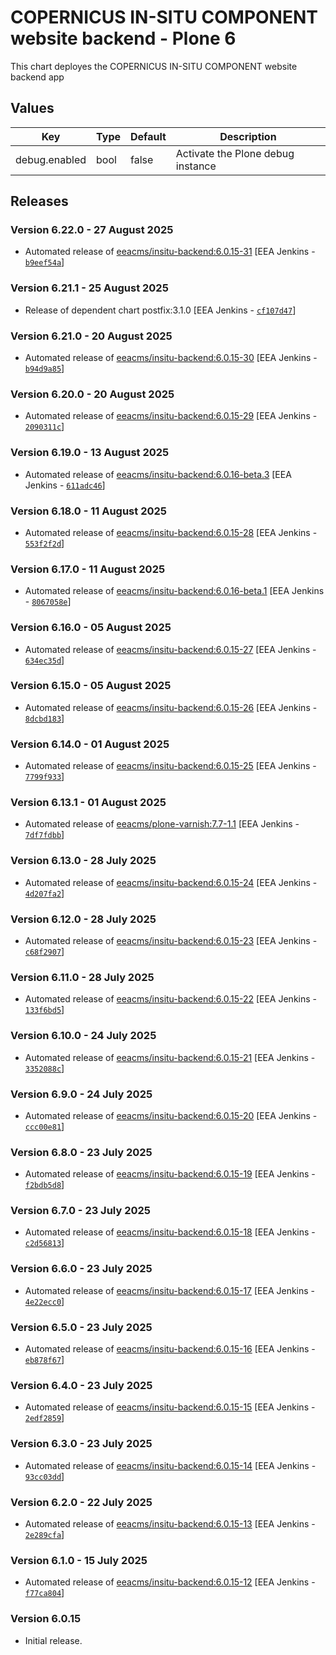 # COPERNICUS IN-SITU COMPONENT website backend - Plone 6

This chart deployes the COPERNICUS IN-SITU COMPONENT website backend app

## Values

| Key           | Type | Default | Description                       |
| ------------- | ---- | ------- | --------------------------------- |
| debug.enabled | bool | false   | Activate the Plone debug instance |

## Releases

### Version 6.22.0 - 27 August 2025
- Automated release of [eeacms/insitu-backend:6.0.15-31](https://github.com/eea/insitu-backend/releases) [EEA Jenkins - [`b9eef54a`](https://github.com/eea/helm-charts/commit/b9eef54a23b144c7206aa51edefbd77bafcc8d15)]

### Version 6.21.1 - 25 August 2025
- Release of dependent chart postfix:3.1.0 [EEA Jenkins - [`cf107d47`](https://github.com/eea/helm-charts/commit/cf107d47a0ba2009d8d6c1bb3fabd4f742dc6889)]

### Version 6.21.0 - 20 August 2025
- Automated release of [eeacms/insitu-backend:6.0.15-30](https://github.com/eea/insitu-backend/releases) [EEA Jenkins - [`b94d9a85`](https://github.com/eea/helm-charts/commit/b94d9a85dc41038838e2bd396ff959a8578ca82d)]

### Version 6.20.0 - 20 August 2025
- Automated release of [eeacms/insitu-backend:6.0.15-29](https://github.com/eea/insitu-backend/releases) [EEA Jenkins - [`2090311c`](https://github.com/eea/helm-charts/commit/2090311c326caa2679d327f9dad0a029b6a7830c)]

### Version 6.19.0 - 13 August 2025
- Automated release of [eeacms/insitu-backend:6.0.16-beta.3](https://github.com/eea/insitu-backend/releases) [EEA Jenkins - [`611adc46`](https://github.com/eea/helm-charts/commit/611adc465187fe69cb9388707c4295a9c47b7b19)]

### Version 6.18.0 - 11 August 2025
- Automated release of [eeacms/insitu-backend:6.0.15-28](https://github.com/eea/insitu-backend/releases) [EEA Jenkins - [`553f2f2d`](https://github.com/eea/helm-charts/commit/553f2f2d1a86e3216e6cbd78a7a6ec9b54fa8855)]

### Version 6.17.0 - 11 August 2025
- Automated release of [eeacms/insitu-backend:6.0.16-beta.1](https://github.com/eea/insitu-backend/releases) [EEA Jenkins - [`8067058e`](https://github.com/eea/helm-charts/commit/8067058ec8e30e277b764e6e61e92963b9f7b1c6)]

### Version 6.16.0 - 05 August 2025
- Automated release of [eeacms/insitu-backend:6.0.15-27](https://github.com/eea/insitu-backend/releases) [EEA Jenkins - [`634ec35d`](https://github.com/eea/helm-charts/commit/634ec35d7b11daf10ede3c1cf0c0bdcf6ec4fc7c)]

### Version 6.15.0 - 05 August 2025
- Automated release of [eeacms/insitu-backend:6.0.15-26](https://github.com/eea/insitu-backend/releases) [EEA Jenkins - [`8dcbd183`](https://github.com/eea/helm-charts/commit/8dcbd183d2b338b9257bcc40e552c449b3a67954)]

### Version 6.14.0 - 01 August 2025
- Automated release of [eeacms/insitu-backend:6.0.15-25](https://github.com/eea/insitu-backend/releases) [EEA Jenkins - [`7799f933`](https://github.com/eea/helm-charts/commit/7799f933e0bae7ecbf623a822f5988d5d698cb2a)]

### Version 6.13.1 - 01 August 2025
- Automated release of [eeacms/plone-varnish:7.7-1.1](https://github.com/eea/plone-varnish/releases) [EEA Jenkins - [`7df7fdbb`](https://github.com/eea/helm-charts/commit/7df7fdbbfba6ad201bc837c193abe474093de2f6)]

### Version 6.13.0 - 28 July 2025
- Automated release of [eeacms/insitu-backend:6.0.15-24](https://github.com/eea/insitu-backend/releases) [EEA Jenkins - [`4d207fa2`](https://github.com/eea/helm-charts/commit/4d207fa202c602ae0a9f28244c2ed57ab50ac940)]

### Version 6.12.0 - 28 July 2025
- Automated release of [eeacms/insitu-backend:6.0.15-23](https://github.com/eea/insitu-backend/releases) [EEA Jenkins - [`c68f2907`](https://github.com/eea/helm-charts/commit/c68f2907c15a4e2713519dd87a9ec6e116ee1432)]

### Version 6.11.0 - 28 July 2025
- Automated release of [eeacms/insitu-backend:6.0.15-22](https://github.com/eea/insitu-backend/releases) [EEA Jenkins - [`133f6bd5`](https://github.com/eea/helm-charts/commit/133f6bd5b5064554c60bd07f26883e200c63a2a4)]

### Version 6.10.0 - 24 July 2025
- Automated release of [eeacms/insitu-backend:6.0.15-21](https://github.com/eea/insitu-backend/releases) [EEA Jenkins - [`3352088c`](https://github.com/eea/helm-charts/commit/3352088c0c01505b217a1ed417cae53ee46e36d3)]

### Version 6.9.0 - 24 July 2025
- Automated release of [eeacms/insitu-backend:6.0.15-20](https://github.com/eea/insitu-backend/releases) [EEA Jenkins - [`ccc00e81`](https://github.com/eea/helm-charts/commit/ccc00e814d8e7c28a8ffc3fbdbdb77c40ddc7b7b)]

### Version 6.8.0 - 23 July 2025
- Automated release of [eeacms/insitu-backend:6.0.15-19](https://github.com/eea/insitu-backend/releases) [EEA Jenkins - [`f2bdb5d8`](https://github.com/eea/helm-charts/commit/f2bdb5d8c26ce1ca24fc1f4859b829742b2df02e)]

### Version 6.7.0 - 23 July 2025
- Automated release of [eeacms/insitu-backend:6.0.15-18](https://github.com/eea/insitu-backend/releases) [EEA Jenkins - [`c2d56813`](https://github.com/eea/helm-charts/commit/c2d56813cfea3c066a62a41defd4c8f2499d718a)]

### Version 6.6.0 - 23 July 2025
- Automated release of [eeacms/insitu-backend:6.0.15-17](https://github.com/eea/insitu-backend/releases) [EEA Jenkins - [`4e22ecc0`](https://github.com/eea/helm-charts/commit/4e22ecc0ffa1b8f0d7f035ad0c0c31ad8d4c0f87)]

### Version 6.5.0 - 23 July 2025
- Automated release of [eeacms/insitu-backend:6.0.15-16](https://github.com/eea/insitu-backend/releases) [EEA Jenkins - [`eb878f67`](https://github.com/eea/helm-charts/commit/eb878f67976dfe45ddb3ffd21f566a8b3d33a741)]

### Version 6.4.0 - 23 July 2025
- Automated release of [eeacms/insitu-backend:6.0.15-15](https://github.com/eea/insitu-backend/releases) [EEA Jenkins - [`2edf2859`](https://github.com/eea/helm-charts/commit/2edf285967bd98cc3f8269165f0235e5f478567b)]

### Version 6.3.0 - 23 July 2025
- Automated release of [eeacms/insitu-backend:6.0.15-14](https://github.com/eea/insitu-backend/releases) [EEA Jenkins - [`93cc03dd`](https://github.com/eea/helm-charts/commit/93cc03dd1827576bc5d31876e879b1a2b8e0d2b9)]

### Version 6.2.0 - 22 July 2025
- Automated release of [eeacms/insitu-backend:6.0.15-13](https://github.com/eea/insitu-backend/releases) [EEA Jenkins - [`2e289cfa`](https://github.com/eea/helm-charts/commit/2e289cfa38c777b3fbd297df8ee05ee65ae5b3e0)]

### Version 6.1.0 - 15 July 2025
- Automated release of [eeacms/insitu-backend:6.0.15-12](https://github.com/eea/insitu-backend/releases) [EEA Jenkins - [`f77ca804`](https://github.com/eea/helm-charts/commit/f77ca80485a9dd7056d00d8219df82d0e567c309)]

### Version 6.0.15

- Initial release.
